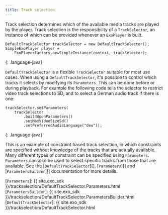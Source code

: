 ```yaml
---
title: Track selection
---
```


Track selection determines which of the available media tracks are played by the
player. Track selection is the responsibility of a `TrackSelector`, an instance
of which can be provided whenever an `ExoPlayer` is built.

~~~
DefaultTrackSelector trackSelector = new DefaultTrackSelector();
SimpleExoPlayer player =
    ExoPlayerFactory.newSimpleInstance(context, trackSelector);
~~~
{: .language-java}

`DefaultTrackSelector` is a flexible `TrackSelector` suitable for most use
cases. When using a `DefaultTrackSelector`, it's possible to control which
tracks it selects by modifying its `Parameters`. This can be done before or
during playback. For example the following code tells the selector to restrict
video track selections to SD, and to select a German audio track if there is
one:

~~~
trackSelector.setParameters(
    trackSelector
        .buildUponParameters()
        .setMaxVideoSizeSd()
        .setPreferredAudioLanguage("deu"));
~~~
{: .language-java}

This is an example of constraint based track selection, in which constraints are
specified without knowledge of the tracks that are actually available. Many
different types of constraint can be specified using `Parameters`. `Parameters`
can also be used to select specific tracks from those that are available. See
the [`DefaultTrackSelector`][], [`Parameters`][] and [`ParametersBuilder`][]
documentation for more details.

[`Parameters`]: {{ site.exo_sdk }}/trackselection/DefaultTrackSelector.Parameters.html
[`ParametersBuilder`]: {{ site.exo_sdk }}/trackselection/DefaultTrackSelector.ParametersBuilder.html
[`DefaultTrackSelector`]: {{ site.exo_sdk }}/trackselection/DefaultTrackSelector.html
